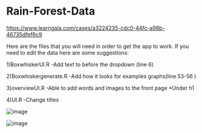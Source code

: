 # Rain-Forest-Data
https://www.learngala.com/cases/a3224235-cdc0-44fc-a98b-46735dfef6c9

Here are the files that you will need in order to get the app to work.
 If you need to edit the data here are some suggestions:
	
  1)BoxwhiskerUI.R
   -Add text to before the dropdown (line 6)
   
   
   2)Boxwhiskergenerate.R
    -Add how it looks for examples graphs(line 53-56 )
    
    
   3)overviewUI.R
     -Able to add words and images to the front page
      *Under h1
      
      
   4)UI.R
     -Change titles 
   
   ![image](https://user-images.githubusercontent.com/31675832/198686213-a51c3bda-e612-4137-8c9f-356cb2c4acc3.png)

   
   ![image](https://user-images.githubusercontent.com/31675832/198686106-55d6bcac-460c-43f8-a493-bc5d6511218d.png)

   
    
